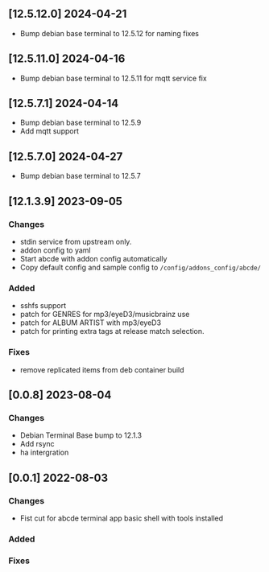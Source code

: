 ## [12.5.12.0] 2024-04-21
 - Bump debian base terminal to 12.5.12 for naming fixes

## [12.5.11.0] 2024-04-16
 - Bump debian base terminal to 12.5.11 for mqtt service fix

## [12.5.7.1] 2024-04-14
 - Bump debian base terminal to 12.5.9
 - Add mqtt support

## [12.5.7.0] 2024-04-27
 - Bump debian base terminal to 12.5.7

## [12.1.3.9] 2023-09-05

### Changes
 - stdin service from upstream only.
 - addon config to yaml
 - Start abcde with addon config automatically
 - Copy default config and sample config to `/config/addons_config/abcde/`

### Added
 - sshfs support
 - patch for GENRES for mp3/eyeD3/musicbrainz use
 - patch for ALBUM ARTIST with mp3/eyeD3
 - patch for printing extra tags at release match selection.

### Fixes
 - remove replicated items from deb container build

## [0.0.8] 2023-08-04

### Changes
 - Debian Terminal Base bump to 12.1.3
 - Add rsync
 - ha intergration

## [0.0.1] 2022-08-03

### Changes
 - Fist cut for abcde terminal app basic shell with tools installed

### Added
### Fixes

